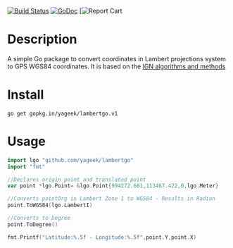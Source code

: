 [![Build Status](https://travis-ci.org/yageek/lambertgo.svg?branch=master)](https://travis-ci.org/yageek/lambertgo) [![GoDoc](https://godoc.org/github.com/yageek/lambertgo?status.png)](https://godoc.org/github.com/yageek/lambertgo) [![Report Cart](http://goreportcard.com/badge/yageek/lambertgo)

# Description
A simple Go package to convert coordinates in Lambert projections system to GPS WGS84 coordinates. It is based on the [IGN algorithms and methods](http://geodesie.ign.fr/contenu/fichiers/documentation/algorithmes/notice/NTG_71.pdf)

# Install

```
go get gopkg.in/yageek/lambertgo.v1
```

# Usage

```go
import lgo "github.com/yageek/lambertgo"
import "fmt"

//Declares origin point and translated point
var point *lgo.Point= &lgo.Point{994272.661,113467.422,0,lgo.Meter}

//Converts pointOrg in Lambert Zone 1 to WGS84 - Results in Radian
point.ToWGS84(lgo.LambertI)

//Converts to Degree
point.ToDegree()

fmt.Printf("Latitude:%.5f - Longitude:%.5f",point.Y,point.X)
```
